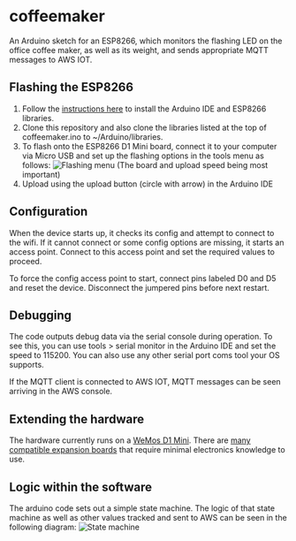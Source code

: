 # coffeemaker
An Arduino sketch for an ESP8266, which monitors the flashing LED on the office coffee maker, as well as its weight, and sends appropriate MQTT messages to AWS IOT.

## Flashing the ESP8266

1. Follow the [instructions here](https://github.com/esp8266/Arduino#installing-with-boards-manager) to install the Arduino IDE and ESP8266 libraries.
2. Clone this repository and also clone the libraries listed at the top of coffeemaker.ino to ~/Arduino/libraries.
3. To flash onto the ESP8266 D1 Mini board, connect it to your computer via Micro USB and set up the flashing options in the tools menu as follows:
![Flashing menu](https://i.imgur.com/NtFzFqS.png)
(The board and upload speed being most important)
4. Upload using the upload button (circle with arrow) in the Arduino IDE

## Configuration

When the device starts up, it checks its config and attempt to connect to the wifi. If it cannot connect or some config options are missing, it starts an access point. Connect to this access point and set the required values to proceed.

To force the config access point to start, connect pins labeled D0 and D5 and reset the device. Disconnect the jumpered pins before next restart.

## Debugging

The code outputs debug data via the serial console during operation. To see this, you can use tools > serial monitor in the Arduino IDE and set the speed to 115200.
You can also use any other serial port coms tool your OS supports.

If the MQTT client is connected to AWS IOT, MQTT messages can be seen arriving in the AWS console.

## Extending the hardware

The hardware currently runs on a [WeMos D1 Mini](https://www.banggood.com/WeMos-D1-mini-V2_2_0-WIFI-Internet-Development-Board-Based-ESP8266-4MB-FLASH-ESP-12S-Chip-p-1143874.html?rmmds=search&cur_warehouse=CN).
There are [many compatible expansion boards](https://www.banggood.com/search/d1-mini/2152-0-0-1-1-44-0-price-0-0_p-1.html?brand=623) that require minimal electronics knowledge to use.

## Logic within the software

The arduino code sets out a simple state machine. The logic of that state machine as well as other values tracked and sent to AWS can be seen in the following diagram:
![State machine](https://i.imgur.com/U75YlyI.png)
